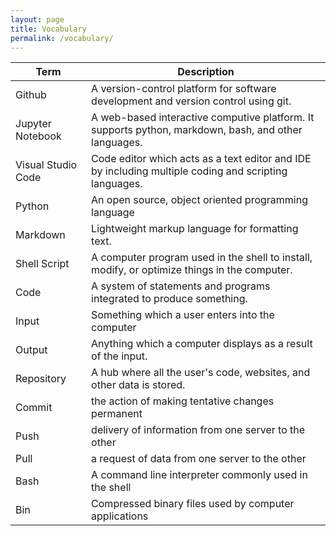 ```yaml
---
layout: page
title: Vocabulary
permalink: /vocabulary/
---
```


| Term| Description |
|---- | ------------|
|Github | A version-control platform for software development and version control using git. |
|Jupyter Notebook | A web-based interactive computive platform. It supports python, markdown, bash, and other languages. |
| Visual Studio Code | Code editor which acts as a text editor and IDE by including multiple coding and scripting languages. |
| Python | An open source, object oriented programming language |
| Markdown | Lightweight markup language for formatting text. |
| Shell Script | A computer program used in the shell to install, modify, or optimize things in the computer. |
| Code | A system of statements and programs integrated to produce something. |
| Input | Something which a user enters into the computer |
| Output | Anything which a computer displays as a result of the input. |
| Repository | A hub where all the user's code, websites, and other data is stored. |
| Commit | the action of making tentative changes permanent |
| Push | delivery of information from one server to the other | 
| Pull | a request of data from one server to the other |
| Bash | A command line interpreter commonly used in the shell |
| Bin  | Compressed binary files used by computer applications | 